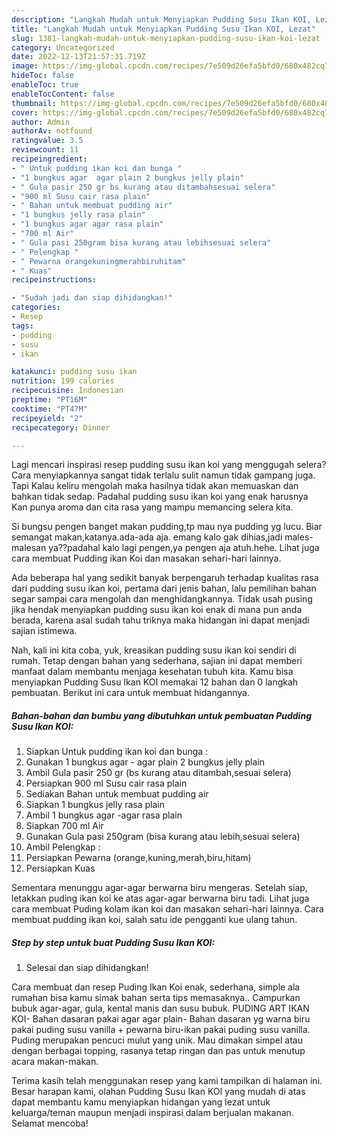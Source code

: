 ```yaml
---
description: "Langkah Mudah untuk Menyiapkan Pudding Susu Ikan KOI, Lezat"
title: "Langkah Mudah untuk Menyiapkan Pudding Susu Ikan KOI, Lezat"
slug: 1381-langkah-mudah-untuk-menyiapkan-pudding-susu-ikan-koi-lezat
category: Uncategorized
date: 2022-12-13T21:57:31.719Z
image: https://img-global.cpcdn.com/recipes/7e509d26efa5bfd0/680x482cq70/pudding-susu-ikan-koi-foto-resep-utama.jpg
hideToc: false
enableToc: true
enableTocContent: false
thumbnail: https://img-global.cpcdn.com/recipes/7e509d26efa5bfd0/680x482cq70/pudding-susu-ikan-koi-foto-resep-utama.jpg
cover: https://img-global.cpcdn.com/recipes/7e509d26efa5bfd0/680x482cq70/pudding-susu-ikan-koi-foto-resep-utama.jpg
author: Admin
authorAv: notfound
ratingvalue: 3.5
reviewcount: 11
recipeingredient:
- " Untuk pudding ikan koi dan bunga "
- "1 bungkus agar  agar plain 2 bungkus jelly plain"
- " Gula pasir 250 gr bs kurang atau ditambahsesuai selera"
- "900 ml Susu cair rasa plain"
- " Bahan untuk membuat pudding air"
- "1 bungkus jelly rasa plain"
- "1 bungkus agar agar rasa plain"
- "700 ml Air"
- " Gula pasi 250gram bisa kurang atau lebihsesuai selera"
- " Pelengkap "
- " Pewarna orangekuningmerahbiruhitam"
- " Kuas"
recipeinstructions:

- "Sudah jadi dan siap dihidangkan!"
categories:
- Resep
tags:
- pudding
- susu
- ikan

katakunci: pudding susu ikan 
nutrition: 199 calories
recipecuisine: Indonesian
preptime: "PT16M"
cooktime: "PT47M"
recipeyield: "2"
recipecategory: Dinner

---
```



Lagi mencari inspirasi resep pudding susu ikan koi yang menggugah selera? Cara menyiapkannya sangat tidak terlalu sulit namun tidak gampang juga. Tapi Kalau keliru mengolah maka hasilnya tidak akan memuaskan dan bahkan tidak sedap. Padahal pudding susu ikan koi yang enak harusnya Kan punya aroma dan cita rasa yang mampu memancing selera kita.


Si bungsu pengen banget makan pudding,tp mau nya pudding yg lucu. Biar semangat makan,katanya.ada-ada aja. emang kalo gak dihias,jadi males-malesan ya??padahal kalo lagi pengen,ya pengen aja atuh.hehe. Lihat juga cara membuat Pudding ikan Koi dan masakan sehari-hari lainnya.

Ada beberapa hal yang sedikit banyak berpengaruh terhadap kualitas rasa dari pudding susu ikan koi, pertama dari jenis bahan, lalu pemilihan bahan segar sampai cara mengolah dan menghidangkannya. Tidak usah pusing jika hendak menyiapkan pudding susu ikan koi enak di mana pun anda berada, karena asal sudah tahu triknya maka hidangan ini dapat menjadi sajian istimewa.


Nah, kali ini kita coba, yuk, kreasikan pudding susu ikan koi sendiri di rumah. Tetap dengan bahan yang sederhana, sajian ini dapat memberi manfaat dalam membantu menjaga kesehatan tubuh kita. Kamu bisa menyiapkan Pudding Susu Ikan KOI memakai 12 bahan dan 0 langkah pembuatan. Berikut ini cara untuk membuat hidangannya.

<!--inarticleads1-->

##### Bahan-bahan dan bumbu yang dibutuhkan untuk pembuatan Pudding Susu Ikan KOI:

1. Siapkan  Untuk pudding ikan koi dan bunga :
1. Gunakan 1 bungkus agar - agar plain 2 bungkus jelly plain
1. Ambil  Gula pasir 250 gr (bs kurang atau ditambah,sesuai selera)
1. Persiapkan 900 ml Susu cair rasa plain
1. Sediakan  Bahan untuk membuat pudding air
1. Siapkan 1 bungkus jelly rasa plain
1. Ambil 1 bungkus agar -agar rasa plain
1. Siapkan 700 ml Air
1. Gunakan  Gula pasi 250gram (bisa kurang atau lebih,sesuai selera)
1. Ambil  Pelengkap :
1. Persiapkan  Pewarna (orange,kuning,merah,biru,hitam)
1. Persiapkan  Kuas


Sementara menunggu agar-agar berwarna biru mengeras. Setelah siap, letakkan puding ikan koi ke atas agar-agar berwarna biru tadi. Lihat juga cara membuat Puding kolam ikan koi dan masakan sehari-hari lainnya. Cara membuat pudding ikan koi, salah satu ide pengganti kue ulang tahun. 

<!--inarticleads2-->

##### Step by step untuk buat Pudding Susu Ikan KOI:


1. Selesai dan siap dihidangkan!

Cara membuat dan resep Puding Ikan Koi enak, sederhana, simple ala rumahan bisa kamu simak bahan serta tips memasaknya.. Campurkan bubuk agar-agar, gula, kental manis dan susu bubuk. PUDING ART IKAN KOI- Bahan dasaran pakai agar agar plain- Bahan dasaran yg warna biru pakai puding susu vanilla + pewarna biru-ikan pakai puding susu vanilla. Puding merupakan pencuci mulut yang unik. Mau dimakan simpel atau dengan berbagai topping, rasanya tetap ringan dan pas untuk menutup acara makan-makan. 

Terima kasih telah menggunakan resep yang kami tampilkan di halaman ini. Besar harapan kami, olahan Pudding Susu Ikan KOI yang mudah di atas dapat membantu kamu menyiapkan hidangan yang lezat untuk keluarga/teman maupun menjadi inspirasi dalam berjualan makanan. Selamat mencoba!
